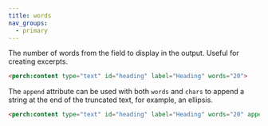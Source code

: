 ```yaml
---
title: words
nav_groups:
  - primary
---
```


The number of words from the field to display in the output. Useful for creating excerpts.

```html
<perch:content type="text" id="heading" label="Heading" words="20">
```

The `append` attribute can be used with both `words` and `chars` to append a string at the end of the truncated text, for example, an ellipsis.

```html
<perch:content type="text" id="heading" label="Heading" words="20" append="...">
```
